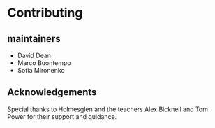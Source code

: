 # Contributing

maintainers
-----------
 - David Dean
 - Marco Buontempo
 - Sofia Mironenko


Acknowledgements
---------------

Special thanks to Holmesglen and the teachers Alex Bicknell and Tom Power for their support and guidance.
